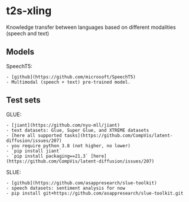 # t2s-xling
Knowledge transfer between languages based on different modalities (speech and text)

## Models

SpeechT5:

    - [github](https://github.com/microsoft/SpeechT5)
    - Multimodal (speech + text) pre-trained model.

## Test sets

GLUE:

    - [jiant](https://github.com/nyu-mll/jiant)
    - text datasets: Glue, Super Glue, and XTREME datasets
    - [here all supported tasks](https://github.com/CompVis/latent-diffusion/issues/207)
    - you require python 3.8 (not higher, no lower)
    - `pip install jiant`
    - `pip install packaging==21.3` [here](https://github.com/CompVis/latent-diffusion/issues/207)

SLUE:

    - [github](https://github.com/asappresearch/slue-toolkit)
    - speech datasets: sentiment analysis for now
    - pip install git+https://github.com/asappresearch/slue-toolkit.git


